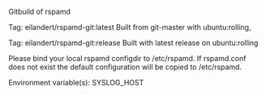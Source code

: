 Gitbuild of rspamd

Tag: eilandert/rspamd-git:latest
Built from git-master with ubuntu:rolling,

Tag: eilandert/rspamd-git:release
Built with latest release on ubuntu:rolling

Please bind your local rspamd configdir to /etc/rspamd. If rspamd.conf does not exist the default configuration will be copied to /etc/rspamd.

Environment variable(s): SYSLOG_HOST
